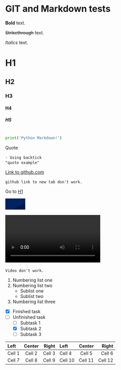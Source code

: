 # GIT and Markdown tests


**Bold** text.

~~Strikethrough~~ text.

*Italics* text.

# H1

## H2

### H3

#### H4

##### H5

```python

print('Python Markdown!')

```

Quote
```
- Using backtick
"quote example"
```

[Link to github.com](https://github.com)

```
github link to new tab don't work.
```

Go to [H1](#H1)

![Imagetest](img/imagetest.png "image test")

![Videotest](videos/screenrecord.webm)

```
Video don't work.
```

1. Numbering list one
2. Numbering list two
	* Sublist one
	* Sublist two
3. Numbering list three

- [x] Finished task
- [ ] Unfinished task
	- [ ] Subtask 1
	- [x] Subtask 2
	- [ ] Subtask 3

| Left      | Center    | Right     | Left       | Center     | Right      |
| :-------- | :-------: | --------: | :--------- | :--------: | ---------: |
| Cell 1    | Cell 2    | Cell 3    | Cell 4     | Cell 5     | Cell 6     |
| Cell 7    | Cell 8    | Cell 9    | Cell 10    | Cell 11    | Cell 12    |
